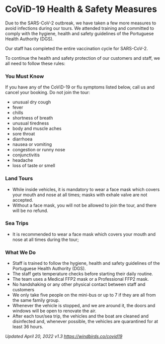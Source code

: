 # CoViD-19 Health & Safety Measures

Due to the SARS-CoV-2 outbreak, we have taken a few more measures to avoid infections during our tours. We attended training and committed to comply with the hygiene, health and safety guidelines of the Portuguese Health Authority (DGS).

Our staff has completed the entire vaccination cycle for SARS-CoV-2.

To continue the health and safety protection of our customers and staff, we all need to follow these rules:

### You Must Know

If you have any of the CoViD-19 or flu symptoms listed below, call us and cancel your booking. Do not join the tour:

+ unusual dry cough
+ fever
+ chills
+ shortness of breath
+ unusual tiredness
+ body and muscle aches
+ sore throat
+ diarrhoea
+ nausea or vomiting
+ congestion or runny nose
+ conjunctivitis
+ headache
+ loss of taste or smell

### Land Tours

+ While inside vehicles, it is mandatory to wear a face mask which covers your mouth and nose at all times; masks with exhale valve are not accepted.
+ Without a face mask, you will not be allowed to join the tour, and there will be no refund.

### Sea Trips

+ It is recommended to wear a face mask which covers your mouth and nose at all times during the tour;

### What We Do

+ Staff is trained to follow the hygiene, health and safety guidelines of the Portuguese Health Authority (DGS).
+ The staff gets temperature checks before starting their daily routine.
+ The team uses a Medical FFP2 mask or a Professional FFP2 mask.
+ No handshaking or any other physical contact between staff and customers
+ We only take five people on the mini-bus or up to 7 if they are all from the same family group.
+ Whenever the vehicle is stopped, and we are around it, the doors and windows will be open to renovate the air. 
+ After each tour/sea trip, the vehicles and the boat are cleaned and disinfected and, whenever possible, the vehicles are quarantined for at least 36 hours.



_Updated April 20, 2022 v1.3 https://windbirds.co/covid19_
